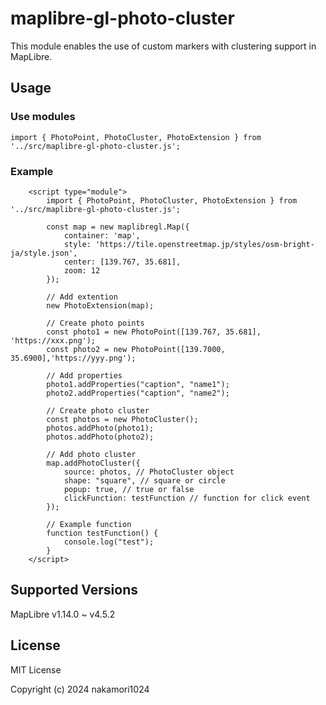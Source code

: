 # maplibre-gl-photo-cluster
This module enables the use of custom markers with clustering support in MapLibre.

## Usage
### Use modules
```
import { PhotoPoint, PhotoCluster, PhotoExtension } from '../src/maplibre-gl-photo-cluster.js';
```

### Example
```
    <script type="module">
        import { PhotoPoint, PhotoCluster, PhotoExtension } from '../src/maplibre-gl-photo-cluster.js';

        const map = new maplibregl.Map({
            container: 'map',
            style: 'https://tile.openstreetmap.jp/styles/osm-bright-ja/style.json',
            center: [139.767, 35.681],
            zoom: 12
        });

        // Add extention
        new PhotoExtension(map);

        // Create photo points
        const photo1 = new PhotoPoint([139.767, 35.681], 'https://xxx.png');
        const photo2 = new PhotoPoint([139.7000, 35.6900],'https://yyy.png');

        // Add properties
        photo1.addProperties("caption", "name1");
        photo2.addProperties("caption", "name2");

        // Create photo cluster
        const photos = new PhotoCluster();
        photos.addPhoto(photo1);
        photos.addPhoto(photo2);

        // Add photo cluster
        map.addPhotoCluster({
            source: photos, // PhotoCluster object
            shape: "square", // square or circle
            popup: true, // true or false
            clickFunction: testFunction // function for click event
        });

        // Example function
        function testFunction() {
            console.log("test");
        }
    </script>
```

## Supported Versions
MapLibre v1.14.0 ~ v4.5.2

## License
MIT License

Copyright (c) 2024 nakamori1024

